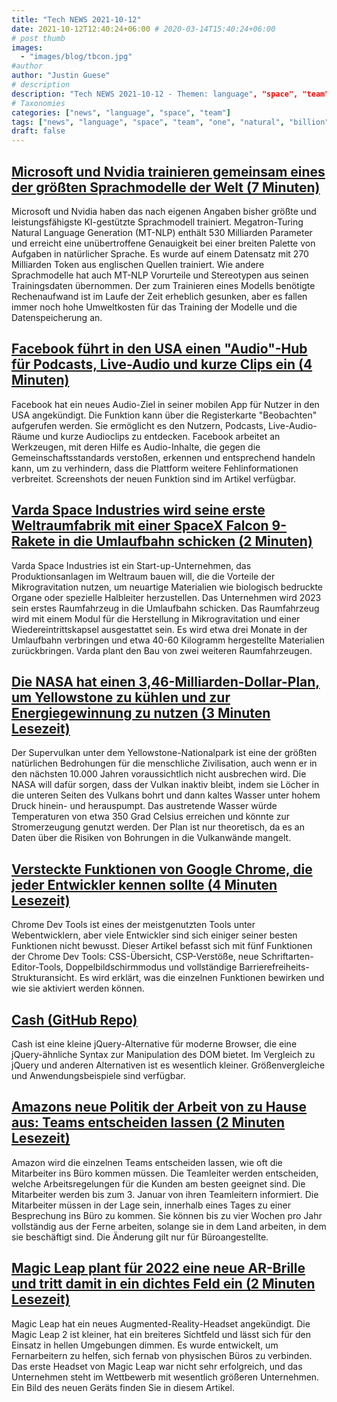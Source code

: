 ```yaml
---
title: "Tech NEWS 2021-10-12"
date: 2021-10-12T12:40:24+06:00 # 2020-03-14T15:40:24+06:00
# post thumb
images:
  - "images/blog/tbcon.jpg"
#author
author: "Justin Guese"
# description
description: "Tech NEWS 2021-10-12 - Themen: language", "space", "team"
# Taxonomies
categories: ["news", "language", "space", "team"]
tags: ["news", "language", "space", "team", "one", "natural", "billion"]
draft: false
---
```


## [Microsoft und Nvidia trainieren gemeinsam eines der größten Sprachmodelle der Welt (7 Minuten)](https://venturebeat.com/2021/10/11/microsoft-and-nvidia-team-up-to-train-one-of-the-worlds-largest-language-models/)

 Microsoft und Nvidia haben das nach eigenen Angaben bisher größte und leistungsfähigste KI-gestützte Sprachmodell trainiert. Megatron-Turing Natural Language Generation (MT-NLP) enthält 530 Milliarden Parameter und erreicht eine unübertroffene Genauigkeit bei einer breiten Palette von Aufgaben in natürlicher Sprache. Es wurde auf einem Datensatz mit 270 Milliarden Token aus englischen Quellen trainiert. Wie andere Sprachmodelle hat auch MT-NLP Vorurteile und Stereotypen aus seinen Trainingsdaten übernommen. Der zum Trainieren eines Modells benötigte Rechenaufwand ist im Laufe der Zeit erheblich gesunken, aber es fallen immer noch hohe Umweltkosten für das Training der Modelle und die Datenspeicherung an.

## [Facebook führt in den USA einen "Audio"-Hub für Podcasts, Live-Audio und kurze Clips ein (4 Minuten)](https://techcrunch.com/2021/10/11/facebook-launches-a-audio-hub-in-the-u-s-for-podcasts-live-audio-and-short-form-clips/)

 Facebook hat ein neues Audio-Ziel in seiner mobilen App für Nutzer in den USA angekündigt. Die Funktion kann über die Registerkarte "Beobachten" aufgerufen werden. Sie ermöglicht es den Nutzern, Podcasts, Live-Audio-Räume und kurze Audioclips zu entdecken. Facebook arbeitet an Werkzeugen, mit deren Hilfe es Audio-Inhalte, die gegen die Gemeinschaftsstandards verstoßen, erkennen und entsprechend handeln kann, um zu verhindern, dass die Plattform weitere Fehlinformationen verbreitet. Screenshots der neuen Funktion sind im Artikel verfügbar.

## [Varda Space Industries wird seine erste Weltraumfabrik mit einer SpaceX Falcon 9-Rakete in die Umlaufbahn schicken (2 Minuten)](https://techcrunch.com/2021/10/11/varda-space-industries-will-send-its-first-space-factory-to-orbit-on-a-spacex-falcon-9-rocket/)

 Varda Space Industries ist ein Start-up-Unternehmen, das Produktionsanlagen im Weltraum bauen will, die die Vorteile der Mikrogravitation nutzen, um neuartige Materialien wie biologisch bedruckte Organe oder spezielle Halbleiter herzustellen. Das Unternehmen wird 2023 sein erstes Raumfahrzeug in die Umlaufbahn schicken. Das Raumfahrzeug wird mit einem Modul für die Herstellung in Mikrogravitation und einer Wiedereintrittskapsel ausgestattet sein. Es wird etwa drei Monate in der Umlaufbahn verbringen und etwa 40-60 Kilogramm hergestellte Materialien zurückbringen. Varda plant den Bau von zwei weiteren Raumfahrzeugen.

## [Die NASA hat einen 3,46-Milliarden-Dollar-Plan, um Yellowstone zu kühlen und zur Energiegewinnung zu nutzen (3 Minuten Lesezeit)](https://interestingengineering.com/nasa-has-a-346-billion-plan-to-cool-yellowstone-and-harvest-it-for-energy)

 Der Supervulkan unter dem Yellowstone-Nationalpark ist eine der größten natürlichen Bedrohungen für die menschliche Zivilisation, auch wenn er in den nächsten 10.000 Jahren voraussichtlich nicht ausbrechen wird. Die NASA will dafür sorgen, dass der Vulkan inaktiv bleibt, indem sie Löcher in die unteren Seiten des Vulkans bohrt und dann kaltes Wasser unter hohem Druck hinein- und herauspumpt. Das austretende Wasser würde Temperaturen von etwa 350 Grad Celsius erreichen und könnte zur Stromerzeugung genutzt werden. Der Plan ist nur theoretisch, da es an Daten über die Risiken von Bohrungen in die Vulkanwände mangelt.

## [Versteckte Funktionen von Google Chrome, die jeder Entwickler kennen sollte (4 Minuten Lesezeit)](https://blog.bitsrc.io/google-chrome-experimental-features-for-developers-a9a7cc9d1b30)

 Chrome Dev Tools ist eines der meistgenutzten Tools unter Webentwicklern, aber viele Entwickler sind sich einiger seiner besten Funktionen nicht bewusst. Dieser Artikel befasst sich mit fünf Funktionen der Chrome Dev Tools: CSS-Übersicht, CSP-Verstöße, neue Schriftarten-Editor-Tools, Doppelbildschirmmodus und vollständige Barrierefreiheits-Strukturansicht. Es wird erklärt, was die einzelnen Funktionen bewirken und wie sie aktiviert werden können.

## [Cash (GitHub Repo)](https://github.com/fabiospampinato/cash)

 Cash ist eine kleine jQuery-Alternative für moderne Browser, die eine jQuery-ähnliche Syntax zur Manipulation des DOM bietet. Im Vergleich zu jQuery und anderen Alternativen ist es wesentlich kleiner. Größenvergleiche und Anwendungsbeispiele sind verfügbar.

## [Amazons neue Politik der Arbeit von zu Hause aus: Teams entscheiden lassen (2 Minuten Lesezeit)](https://www.theverge.com/2021/10/11/22721096/amazon-work-from-home-policy-teams-decide-covid-19-pandemic?scrolla=5eb6d68b7fedc32c19ef33b4)

 Amazon wird die einzelnen Teams entscheiden lassen, wie oft die Mitarbeiter ins Büro kommen müssen. Die Teamleiter werden entscheiden, welche Arbeitsregelungen für die Kunden am besten geeignet sind. Die Mitarbeiter werden bis zum 3. Januar von ihren Teamleitern informiert. Die Mitarbeiter müssen in der Lage sein, innerhalb eines Tages zu einer Besprechung ins Büro zu kommen. Sie können bis zu vier Wochen pro Jahr vollständig aus der Ferne arbeiten, solange sie in dem Land arbeiten, in dem sie beschäftigt sind. Die Änderung gilt nur für Büroangestellte.

## [Magic Leap plant für 2022 eine neue AR-Brille und tritt damit in ein dichtes Feld ein (2 Minuten Lesezeit)](https://www.cnet.com/tech/computing/magic-leap-planning-new-ar-glasses-for-2022-joining-a-crowded-field/)

 Magic Leap hat ein neues Augmented-Reality-Headset angekündigt. Die Magic Leap 2 ist kleiner, hat ein breiteres Sichtfeld und lässt sich für den Einsatz in hellen Umgebungen dimmen. Es wurde entwickelt, um Fernarbeitern zu helfen, sich fernab von physischen Büros zu verbinden. Das erste Headset von Magic Leap war nicht sehr erfolgreich, und das Unternehmen steht im Wettbewerb mit wesentlich größeren Unternehmen. Ein Bild des neuen Geräts finden Sie in diesem Artikel.

